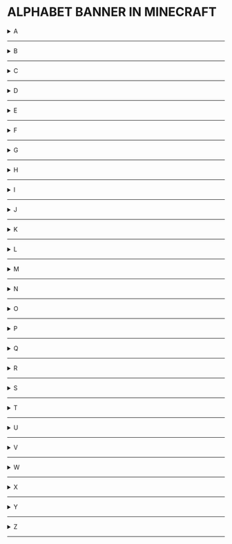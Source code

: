 # ALPHABET BANNER IN MINECRAFT

<details>
<summary>A</summary>
<br>
<img src="alphabet/A.png"/>
</details>

---

<details>
<summary>B</summary>
<img src="alphabet/B.png"/>
</details>

---

<details>
<summary>C</summary>
<img src="alphabet/C.png"/>
</details>

---

<details>
<summary>D</summary>
<img src="alphabet/D.png"/>
</details>

---

<details>
<summary>E</summary>
<img src="alphabet/E.png"/>
</details>

---

<details>
<summary>F</summary>
<img src="alphabet/F.png"/>
</details>

---

<details>
<summary>G</summary>
<img src="alphabet/G.png"/>
</details>

---

<details>
<summary>H</summary>
<img src="alphabet/H.png"/>
</details>

---

<details>
<summary>I</summary>
<img src="alphabet/I.png"/>
</details>

---

<details>
<summary>J</summary>
<img src="alphabet/J.png"/>
</details>

---

<details>
<summary>K</summary>
<img src="alphabet/K.png"/>
</details>

---

<details>
<summary>L</summary>
<img src="alphabet/L.png"/>
</details>

---

<details>
<summary>M</summary>
<img src="alphabet/M.png"/>
</details>

---

<details>
<summary>N</summary>
<img src="alphabet/N.png"/>
</details>

---

<details>
<summary>O</summary>
<img src="alphabet/O.png"/>
</details>

---

<details>
<summary>P</summary>
<img src="alphabet/P.png"/>
</details>

---

<details>
<summary>Q</summary>
<img src="alphabet/Q.png"/>
</details>

---

<details>
<summary>R</summary>
<img src="alphabet/R.png"/>
</details>

---

<details>
<summary>S</summary>
<img src="alphabet/S.png"/>
</details>

---

<details>
<summary>T</summary>
<img src="alphabet/T.png"/>
</details>

---

<details>
<summary>U</summary>
<img src="alphabet/U.png"/>
</details>

---

<details>
<summary>V</summary>
<img src="alphabet/V.png"/>
</details>

---

<details>
<summary>W</summary>
<img src="alphabet/W.png"/>
</details>

---

<details>
<summary>X</summary>
<img src="alphabet/X.png"/>
</details>

---

<details>
<summary>Y</summary>
<img src="alphabet/Y.png"/>
</details>

---

<details>
<summary>Z</summary>
<img src="alphabet/Z.png"/>
</details>

---
